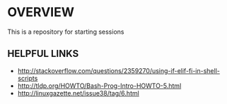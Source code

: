 OVERVIEW
===========

This is a repository for starting sessions


HELPFUL LINKS
---------------
* http://stackoverflow.com/questions/2359270/using-if-elif-fi-in-shell-scripts
* http://tldp.org/HOWTO/Bash-Prog-Intro-HOWTO-5.html
* http://linuxgazette.net/issue38/tag/6.html

